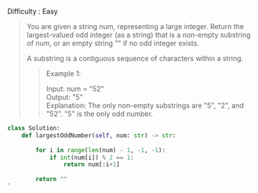 Difficulty : Easy

>You are given a string num, representing a large integer. Return the largest-valued odd integer (as a string) that is a non-empty substring of num, or an empty string "" if no odd integer exists.
>
>A substring is a contiguous sequence of characters within a string.
>
>>Example 1:  
>>
>>Input: num = "52"  
>>Output: "5"  
>>Explanation: The only non-empty substrings are "5", "2", and "52". "5" is the only odd number.

```python
class Solution:
    def largestOddNumber(self, num: str) -> str:
        
        for i in range(len(num) - 1, -1, -1):
            if int(num[i]) % 2 == 1:
                return num[:i+1]
        
        return ""
`
